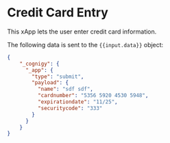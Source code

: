 # Credit Card Entry

This xApp lets the user enter credit card information.

The following data is sent to the `{{input.data}}` object:

```json
{ 
    "_cognigy": {
      "_app": {
        "type": "submit",
        "payload": {
          "name": "sdf sdf",
          "cardnumber": "5356 5920 4530 5948",
          "expirationdate": "11/25",
          "securitycode": "333"
        }
      }
    }
}
```


